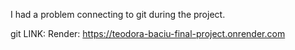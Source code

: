 
I had a problem connecting to git during the project.

git LINK:
Render:
https://teodora-baciu-final-project.onrender.com
